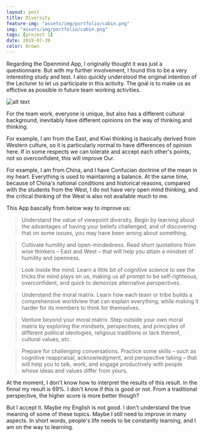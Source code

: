 ```yaml
---
layout: post
title: Diversity
feature-img: "assets/img/portfolio/cabin.png"
img: "assets/img/portfolio/cabin.png"
tags: [project 1]
date: 2019-07-30
color: brown
---
```


Regarding the Openmind App, I originally thought it was just a questionnaire. But with my further involvement, I found this to be a very interesting study and test. I also quickly understood the original intention of the Lecturer to let us participate in this activity. The goal is to make us as effictive as possible in future team working activities.

![alt text](https://github.com/aemooooon/app/blob/master/assets/img/p/diversity.png?raw=true "Openmind reslt")

For the team work, everyone is unique, but also has a different cultural background, inevitably have different opinions on the way of thinking and thinking. 

For example, I am from the East, and Kiwi thinking is basically derived from Western culture, so it is particularly normal to have differences of opinion here. If in some respects we can tolerate and accept each other's points, not so overconfident, this will improve Our. 

For example, I am from China, and I have Confucian doctrine of the mean in my heart. Everything is used to maintaining a balance. At the same time, because of China's national conditions and historical reasons, compared with the students from the West, I do not have very open mind thinking, and the critical thinking of the West is also not available much to me.

This App bascally from below way to improve us:
> Understand the value of viewpoint diversity. Begin by learning about the advantages of having your beliefs challenged, and of discovering that on some issues, you may have been wrong about something.

> Cultivate humility and open-mindedness. Read short quotations from wise thinkers – East and West – that will help you attain a mindset of humility and openness.

> Look inside the mind. Learn a little bit of cognitive science to see the tricks the mind plays on us, making us all prompt to be self-righteous, overconfident, and quick to demonize alternative perspectives.

> Understand the moral matrix. Learn how each team or tribe builds a comprehensive worldview that can explain everything, while making it harder for its members to think for themselves.

> Venture beyond your moral matrix. Step outside your own moral matrix by exploring the mindsets, perspectives, and principles of different political ideologies, religious traditions or lack thereof, cultural values, etc.

> Prepare for challenging conversations. Practice some skills – such as cognitive reappraisal, acknowledgment, and perspective taking – that will help you to talk, work, and engage productively with people whose ideas and values differ from yours.

At the moment, I don't know how to interpret the results of this result. In the finnal my result is 69%. I don't know if this is good or not. From a traditional perspective, the higher score is more better though? 

But I accept it. Maybe my English is not good. I don't understand the true meaning of some of these topics. Maybe I still need to improve in many aspects. In short words, people's life needs to be constantly learning, and I am on the way to learning.